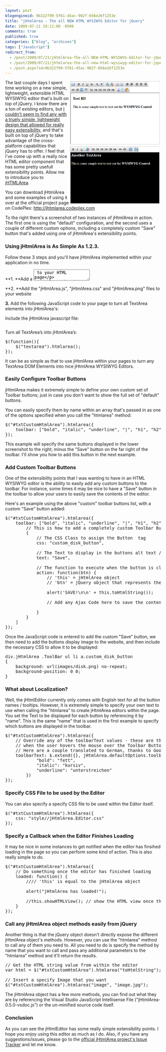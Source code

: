 ```yaml
---
layout: post
blogengineid: 9b322f99-5f61-45ac-902f-656e26f1253e
title: "jHtmlArea - The all NEW HTML WYSIWYG Editor for jQuery"
date: 2009-07-21 19:11:00 -0500
comments: true
published: true
categories: ["blog", "archives"]
tags: ["JavaScript"]
redirect_from: 
  - /post/2009/07/21/jHtmlArea-The-all-NEW-HTML-WYSIWYG-Editor-for-jQuery
  - /post/2009/07/21/jhtmlarea-the-all-new-html-wysiwyg-editor-for-jquery
  - /post.aspx?id=9b322f99-5f61-45ac-902f-656e26f1253e
---
```

<!-- more -->

<img src="/images/posts/2009/7/Screenshot.png" alt="" width="298" height="402" align="right" />

The last couple days I spent time working on a new simple, lightweight, extensible HTML WYSIWYG editor that's built on top of jQuery. I know there are a ton of existing editors, but <a href="http://stackoverflow.com/questions/1141073/whats-the-best-wysiwyg-editor-for-use-with-jquery">I couldn't seem to find any with a truely simple, lightweight design that allowed for really easy extensibility</a>, and that's built on top of jQuery to take advantage of the cross-platform capabilities that jQuery has to offer. I feel that I've come up with a really nice HTML editor component that has some pretty usefull extensibility points. Allow me to introduce you to <a href="http://jhtmlarea.codeplex.com">jHTMLArea</a>.

You can download jHtmlArea and some examples of using it over at the official project page on CodePlex: <a href="http://jhtmlarea.codeplex.com">http://jhtmlarea.codeplex.com</a>

To the right there's a screenshot of two instances of jHtmlArea in action. The first one is using the "default" configuration, and the second uses a couple of different custom options, including a completely custom "Save" button that's added using one of jHtmlArea's extensibility points.
<h3>Using jHtmlArea is As Simple As 1.2.3.</h3>

Follow these 3 steps and you'll have jHtmlArea implemented within your application in no time.

**1. **Add a <TextArea> to your HTML page
<pre class="brush: xml; first-line: 1; tab-size: 4; toolbar: false; "><textarea></textarea></pre>

**2. **Add the "jHtmlArea.js", "jHtmlArea.css" and "jHtmlArea.png" files to your website

**3.** Add the following JavaScript code to your page to turn all TextArea elements into jHtmlArea's:

Include the jHtmlArea javascript file:
<pre class="brush: xml; first-line: 1; tab-size: 4; toolbar: false; "><script type="text/javascript" src="jHtmlArea-0.6.0.min.js"></script></pre>

Turn all TextArea&rsquo;s into jHtmlArea&rsquo;s:
<pre class="brush: js; first-line: 1; tab-size: 4; toolbar: false; ">$(function(){
    $("textarea").htmlarea();
});</pre>

It can be as simple as that to use jHtmlArea within your pages to turn any TextArea DOM Elements into nice jHtmlArea WYSIWYG Editors.
<h3>Easily Configure Toolbar Buttons</h3>

jHtmlArea makes it extremely simple to define your own custom set of Toolbar buttons; just in case you don't want to show the full set of "default" buttons.

You can easily specify them by name within an array that's passed in as one of the options specified when you call the "htmlarea" method:
<pre class="brush: js; first-line: 1; tab-size: 4; toolbar: false; ">$("#txtCustomHtmlArea").htmlarea({
    toolbar: ["bold", "italic", "underline", "|", "h1", "h2", "h3", "h4", "h5", "h6", "|", "link", "unlink"]
});</pre>

This example will specify the same buttons displayed in the lower screenshot to the right; minus the "Save" button on the far right of the toolbar. I'll show you how to add this button in the next example.
<h3>Add Custom Toolbar Buttons</h3>

One of the extensibility points that I was wanting to have in an HTML WYSIWYG editor is the ability to easily add any custom buttons to the toolbar. For instance, some times it may be nice to have a "Save" button in the toolbar to allow your users to easily save the contents of the editor.

Here's an example using the above "custom" toolbar buttons list, with a custom "Save" button added:
<pre class="brush: js; first-line: 1; tab-size: 4; toolbar: false; ">$("#txtCustomHtmlArea").htmlarea({
    toolbar: ["bold", "italic", "underline", "|", "h1", "h2", "h3", "h4", "h5", "h6", "|", "link", "unlink", "|",
        // This is how to add a completely custom Toolbar Button
        {
            // The CSS Class to assign the Button <a> tag
            css: "custom_disk_button",

            // The Text to display in the buttons alt text / tooltip
            text: "Save",

            // The function to execute when the button is clicked
            action: function(btn) {
                // 'this' = jHtmlArea object
                // 'btn' = jQuery object that represents the <A> "anchor" tag for the Toolbar Button

                alert('SAVE!\n\n' + this.toHtmlString());

                // Add any Ajax Code here to save the contents of the editor

            }
        }
    ]
});</pre>

Once the JavaScript code is entered to add the custom "Save" button, we then need to add the buttons display image to the website, and then include the necessary CSS to allow it to be displayed:
<pre class="brush: css; first-line: 1; tab-size: 4; toolbar: false; ">div.jHtmlArea .ToolBar ul li a.custom_disk_button 
{
    background: url(images/disk.png) no-repeat;
    background-position: 0 0;
}</pre>
<h3>What about Localization?</h3>

Well, the jHtmlEditor currently only comes with English text for all the button names / tooltips. However, it is extremely simple to specify your own text to use when calling the "htmlarea" to create jHtmlArea editors within the page. You set the Text to be displayed for each button by referencing it by "name". This is the same "name" that is used in the first example to specify which buttons are displayed in the toolbar.
<pre class="brush: js; first-line: 1; tab-size: 4; toolbar: false; ">$("#txtCustomHtmlArea").htmlarea({
    // Override any of the toolbarText values - these are the Alt Text / Tooltips shown
    // when the user hovers the mouse over the Toolbar Buttons
    // Here are a couple translated to German, thanks to Google Translate.
    toolbarText: $.extend({}, jHtmlArea.defaultOptions.toolbarText, {
            "bold": "fett",
            "italic": "kursiv",
            "underline": "unterstreichen"
        })
});</pre>
<h3>Specify CSS File to be used by the Editor</h3>

You can also specify a specify CSS file to be used within the Editor itself.
<pre class="brush: js; first-line: 1; tab-size: 4; toolbar: false; ">$("#txtCustomHtmlArea").htmlarea({
    css: "style//jHtmlArea.Editor.css"
});</pre>
<h3>Specify a Callback when the Editor Finishes Loading</h3>

It may be nice in some instances to get notified when the editor has finsihed loading in the page so you can perform some kind of action. This is also really simple to do.
<pre class="brush: js; first-line: 1; tab-size: 4; toolbar: false; ">$("#txtCustomHtmlArea").htmlarea({
    // Do something once the editor has finished loading
    loaded: function() {
        //// 'this' is equal to the jHtmlArea object

        alert("jHtmlArea has loaded!");

        //this.showHTMLView(); // show the HTML view once the editor has finished loading
    }
});</pre>
<h3>Call any jHtmlArea object methods easily from jQuery</h3>

Another thing is that the jQuery object doesn't directly expose the different jHtmlArea object's methods. However, you can use the "htmlarea" method to call any of them you need to. All you need to do is specify the method by name that you want to call and pass any additional parameters to the "htmlarea" method and it'll return the results.
<pre class="brush: js; first-line: 1; tab-size: 4; toolbar: false; ">// Get the HTML string value from within the editor
var html = $("#txtCustomHtmlArea").htmlarea("toHtmlString");

// Insert a specify Image that you want
$("#txtCustomHtmlArea").htmlarea("image", "image.jpg");</pre>

The jHtmlArea object has a few more methods, you can find out what they are by referencing the Visual Studio JavaScript Intellisense File ("jHtmlArea-0.5.0-vsdoc.js") or the un-minified source code itself.
<h3>Conclusion</h3>

As you can see the jHtmlEditor has some really simple extensibility points. I hope you enjoy using this editor as much as I do. Also, if you have any suggestions/issues, please go to the <a href="http://jhtmlarea.codeplex.com/WorkItem/List.aspx">official jHtmlArea project's Issue Tracker</a> and let me know.
